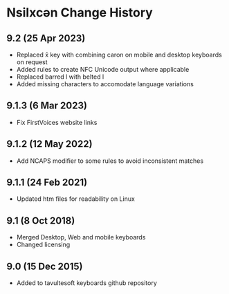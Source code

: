Nsilxcən Change History
============================

9.2 (25 Apr 2023)
-------------------
* Replaced x̌ key with combining caron on mobile and desktop keyboards on request
* Added rules to create NFC Unicode output where applicable
* Replaced barred l with belted l
* Added missing characters to accomodate language variations

9.1.3 (6 Mar 2023)
-------------------
* Fix FirstVoices website links

9.1.2 (12 May 2022)
-------------------
* Add NCAPS modifier to some rules to avoid inconsistent matches

9.1.1 (24 Feb 2021)
-------------------
* Updated htm files for readability on Linux

9.1 (8 Oct 2018)
-----------------
* Merged Desktop, Web and mobile keyboards
* Changed licensing

9.0 (15 Dec 2015)
-----------------

* Added to tavultesoft keyboards github repository
